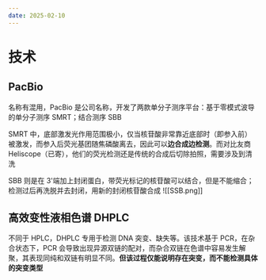 ```yaml
---
date: 2025-02-10
---
```

# 技术
## PacBio
名称有混用，PacBio 是公司名称，开发了两款单分子测序平台：基于零模式波导的单分子测序 SMRT；结合测序 SBB

SMRT 中，底部激发光作用范围极小，仅当核苷酸非常靠近底部时（即参入前）被激发，而参入后荧光基团随焦磷酸离去，因此可以**边合成边检测**。而对比友商 Heliscope（已寄），他们的荧光检测还是传统的合成后切除拍照，需要涉及到清洗

SBB 则是在 3'端加上封闭蛋白，带荧光标记的核苷酸可以结合，但是不能缩合；检测过后再洗脱并去封闭，用新的封闭核苷酸合成
![[SSB.png]]
## 高效变性液相色谱 DHPLC
不同于 HPLC，DHPLC 专用于检测 DNA 突变、缺失等。该技术基于 PCR，在杂合状态下，PCR 会导致出现异源双链的配对，而杂合双链在色谱中容易发生解聚，其表现同纯和双链有明显不同。**但该过程仅能说明存在突变，而不能检测具体的突变类型**